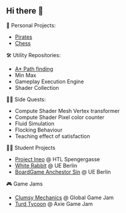 ## Hi there 👋

🚀 Personal Projects:
- [Pirates](https://github.com/Mirrro/Pirates)
- [Chess](https://github.com/Mirrro/Chess)

🛠️ Utility Repositories:
- [A* Path finding](https://github.com/Mirrro/A-Star-Pathfinding)
- Min Max
- Gameplay Execution Engine
- Shader Collection

🧙‍♂️ Side Quests:
- Compute Shader Mesh Vertex transformer
- Compute Shader Pixel color counter
- Fluid Simulation
- Flocking Behaviour
- Teaching effect of satisfaction

🧑‍🎓 Student Projects
- [Project Ineo](https://wko.tv/video/7585) @ HTL Spengergasse
- [White Rabbit](https://martinbremer.itch.io/white-rabbit) @ UE Berlin
- [BoardGame Anchestor Sin](https://mawoopy.itch.io/the-ancestors-sin) @ UE Berlin

🎮 Game Jams
- [Clumsy Mechanics](https://v3.globalgamejam.org/2020/games/clumsy-mechanics-6) @ Global Game Jam
- [Turd Tycoon](https://hub.skymavis.com/games/turd-tycoon?from=%2Faxie-game-jam%2F2023%2Fsubmissions&name=Axie+Game+Jam+2023&filter=filterBy%253Dtop_rate%2526page%253D3) @ Axie Game Jam

<!--
**Mirrro/Mirrro** is a ✨ _special_ ✨ repository because its `README.md` (this file) appears on your GitHub profile.

Here are some ideas to get you started:

- 📫 How to reach me: ...
- ⚡ Fun fact: I'm into all kinds of board activities — from longboarding and snowboarding to keyboarding and even boarding my way through Jira. ;) 

Header and Introduction

🚀 Personal Projects:
[Pirates](https://github.com/Mirrro/Pirates)
[Chess](https://github.com/Mirrro/Chess)

🛠️ Utility Repositories:
- A* Path finding
- Min Max
- Gameplay Execution Engine
- Shader Collection

🧙‍♂️ Side Quests:
- Compute Shader Mesh Vertex transformer.
- Compute Shader Pixel color counter.
- Fluid Simulation.
- Flocking Behaviour.
- Teaching effect of satisfaction

🧑‍🎓 Student Projects
[Project Ineo](https://wko.tv/video/7585)
[White Rabbit](https://martinbremer.itch.io/white-rabbit)
[BoardGame Anchestor Sin](https://mawoopy.itch.io/the-ancestors-sin)

🎮 Game Jams
[Clumsy Mechanics @ Global Game Jam](https://v3.globalgamejam.org/2020/games/clumsy-mechanics-6)
[Turd Tycoon @ Axie Game Jam](https://hub.skymavis.com/games/turd-tycoon?from=%2Faxie-game-jam%2F2023%2Fsubmissions&name=Axie+Game+Jam+2023&filter=filterBy%253Dtop_rate%2526page%253D3)
-->
